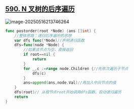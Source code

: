 ## [590. N 叉树的后序遍历](https://leetcode.cn/problems/n-ary-tree-postorder-traversal/) 

![image-20250516213746264](https://gggzxh.oss-cn-beijing.aliyuncs.com/img/20250516213746264.png)

```go
func postorder(root *Node) (ans []int) {
    //整体思路：递归后序遍历的思想
    var dfs func(*Node)//声明递归函数
    dfs=func(node *Node) {
        //如果该节点为空，直接返回
        if root==nil {
            return
        }
        for _,c :=range node.Children {//先依次遍历子节点
            dfs(c)
        }
        ans=append(ans,node.Val)//再加入中间节点的值
    }
    dfs(root)// 从根节点root开始调用dfs函数，启动递归遍历
    return 
}
```

